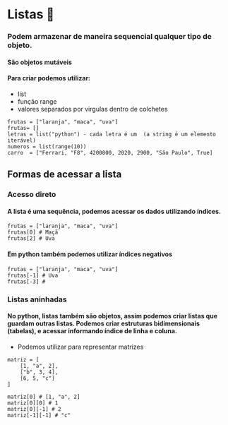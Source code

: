 # Listas 📖
### Podem armazenar de maneira sequencial qualquer tipo de objeto.
#### São objetos mutáveis
#### Para criar podemos utilizar:
  - list
  - função range
  - valores separados por virgulas dentro de colchetes

```
frutas = ["laranja", "maca", "uva"]
frutas= []
letras = list("python") - cada letra é um  (a string é um elemento iterável)
numeros = list(range(10))
carro  = ["Ferrari, "F8", 4200000, 2020, 2900, "São Paulo", True]

```
## Formas de acessar a lista

### Acesso direto
#### A lista é uma sequência, podemos acessar os dados utilizando índices. 

```
frutas = ["laranja", "maca", "uva"]
frutas[0] # Maçã
frutas[2] # Uva

```
#### Em python também podemos utilizar índices negativos

```
frutas = ["laranja", "maca", "uva"]
frutas[-1] # Uva
frutas[-3] # 

```

### Listas aninhadas
#### No python, listas também são objetos, assim podemos criar listas que guardam outras listas. Podemos criar estruturas bidimensionais (tabelas), e acessar informando índice de linha e coluna.

 - Podemos utilizar para representar matrizes 

```
matriz = [
    [1, "a", 2],
    ["b", 3, 4],
    [6, 5, "c"]
]

matriz[0] # [1, "a", 2]
matriz[0][0] # 1
matriz[0][-1] # 2
matriz[-1][-1] # "c"

```


